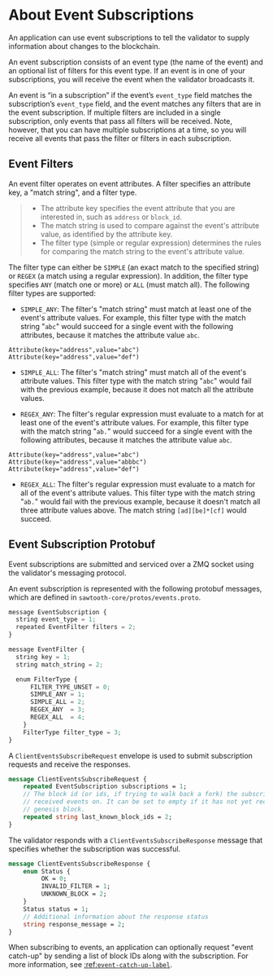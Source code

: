 # **About Event Subscriptions** #

An application can use event subscriptions to tell the validator to supply information about changes to the blockchain.

An event subscription consists of an event type (the name of the event) and an optional list of filters for this event type. If an event is in one of your subscriptions, you will receive the event when the validator broadcasts it.

An event is “in a subscription” if the event’s `event_type` field matches the subscription’s `event_type` field, and the event matches any filters that are in the event subscription. If multiple filters are included in a single subscription, only events that pass all filters will be received. Note, however, that you can have multiple subscriptions at a time, so you will receive all events that pass the filter or filters in each subscription.

## **Event Filters** ##

An event filter operates on event attributes. A filter specifies an attribute key, a "match string", and a filter type.

> - The attribute key specifies the event attribute that you are interested in, such as `address` or `block_id`.
> - The match string is used to compare against the event's attribute value, as identified by the attribute key.
> - The filter type (simple or regular expression) determines the rules for comparing the match string to the event's attribute value.

The filter type can either be `SIMPLE` (an exact match to the specified string) or `REGEX` (a match using a regular expression). In addition, the filter type specifies `ANY` (match one or more) or `ALL` (must match all). The following filter types are supported:

- `SIMPLE_ANY`: The filter's "match string" must match at least one of the event's attribute values. For example, this filter type with the match string "`abc`" would succeed for a single event with the following attributes, because it matches the attribute value `abc`.

```
Attribute(key="address",value="abc")
Attribute(key="address",value="def")
```

- `SIMPLE_ALL`: The filter's "match string" must match all of the event's attribute values. This filter type with the match string "`abc`" would fail with the previous example, because it does not match all the attribute values.

- `REGEX_ANY`: The filter's regular expression must evaluate to a match for at least one of the event's attribute values. For example, this filter type with the match string "`ab.`" would succeed for a single event with the following attributes, because it matches the attribute value `abc`.

```
Attribute(key="address",value="abc")
Attribute(key="address",value="abbbc")
Attribute(key="address",value="def")
```

- `REGEX_ALL`: The filter's regular expression must evaluate to a match for all of the event's attribute values. This filter type with the match string "`ab.`" would fail with the previous example, because it doesn't match all three attribute values above. The match string `[ad][be]*[cf]` would succeed.

## **Event Subscription Protobuf** ##

Event subscriptions are submitted and serviced over a ZMQ socket using the validator's messaging protocol.

An event subscription is represented with the following protobuf messages, which are defined in `sawtooth-core/protos/events.proto`.

```python
message EventSubscription {
  string event_type = 1;
  repeated EventFilter filters = 2;
}

message EventFilter {
  string key = 1;
  string match_string = 2;

  enum FilterType {
      FILTER_TYPE_UNSET = 0;
      SIMPLE_ANY = 1;
      SIMPLE_ALL = 2;
      REGEX_ANY  = 3;
      REGEX_ALL  = 4;
    }
    FilterType filter_type = 3;
}
```

A `ClientEventsSubscribeRequest` envelope is used to submit subscription requests and receive the responses.

```protobuf
message ClientEventsSubscribeRequest {
    repeated EventSubscription subscriptions = 1;
    // The block id (or ids, if trying to walk back a fork) the subscriber last
    // received events on. It can be set to empty if it has not yet received the
    // genesis block.
    repeated string last_known_block_ids = 2;
}
```

The validator responds with a `ClientEventsSubscribeResponse` message that specifies whether the subscription was successful.

```protobuf
message ClientEventsSubscribeResponse {
    enum Status {
         OK = 0;
         INVALID_FILTER = 1;
         UNKNOWN_BLOCK = 2;
    }
    Status status = 1;
    // Additional information about the response status
    string response_message = 2;
}
```

When subscribing to events, an application can optionally request "event catch-up" by sending a list of block IDs along with the subscription. For more information, see [:ref:`event-catch-up-label`]().
